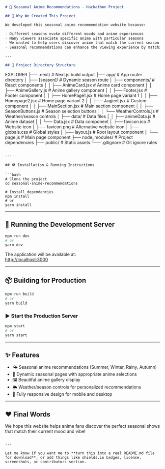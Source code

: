 ```md
# 🌸 Seasonal Anime Recommendations - Hackathon Project

## 🧠 Why We Created This Project

We developed this seasonal anime recommendation website because:

- Different seasons evoke different moods and anime experiences
- Many viewers associate specific anime with particular seasons
- We wanted to help users discover anime that match the current season's atmosphere
- Seasonal recommendations can enhance the viewing experience by matching the show's setting with real-world seasons

---

## 📁 Project Directory Structure
```

EXPLORER
├── .next/ # Next.js build output
├── app/ # App router directory
│ ├── [season]/ # Dynamic season route
│ ├── components/ # React components
│ │ ├── AnimeCard.jsx # Anime card component
│ │ ├── AnimeGallery.js # Anime gallery component
│ │ ├── Footer.jsx # Footer component
│ │ ├── HomePage1.jsx # Home page variant 1
│ │ ├── Homepage2.jsx # Home page variant 2
│ │ ├── Jagjeet.jsx # Custom component
│ │ ├── MainSection.jsx # Main section component
│ │ ├── SeasonButtons.js # Season selection buttons
│ │ └── WeatherControls.js # Weather/season controls
│ ├── data/ # Data files
│ │ ├── animeData.js # Anime dataset
│ │ └── Data.jsx # Data component
│ ├── favicon.ico # Website icon
│ ├── favicon.png # Alternative website icon
│ ├── globals.css # Global styles
│ ├── layout.js # Root layout component
│ └── page.js # Main page component
├── node_modules/ # Project dependencies
├── public/ # Static assets
└── .gitignore # Git ignore rules

````

---

## 🛠️ Installation & Running Instructions

```bash
# Clone the project
cd seasonal-anime-recommendations

# Install dependencies
npm install
# or
yarn install
````

---

## 🚀 Running the Development Server

```bash
npm run dev
# or
yarn dev
```

The application will be available at:  
[http://localhost:3000](http://localhost:3000)

---

## 📦 Building for Production

```bash
npm run build
# or
yarn build
```

### ▶️ Start the Production Server

```bash
npm start
# or
yarn start
```

---

## ✨ Features

- 🌤 Seasonal anime recommendations (Summer, Winter, Rainy, Autumn)
- 🔀 Dynamic seasonal pages with appropriate anime selections
- 🖼 Beautiful anime gallery display
- 🌦 Weather/season controls for personalized recommendations
- 📱 Fully responsive design for mobile and desktop

---

## ❤️ Final Words

We hope this website helps anime fans discover the perfect seasonal shows that match their current mood and vibe!

```

---

Let me know if you want me to **turn this into a real README.md file for download**, or add things like shields.io badges, license, screenshots, or contributors section.
```
